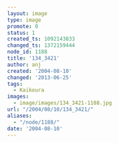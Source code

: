 ```yaml
---
layout: image
type: image
promote: 0
status: 1
created_ts: 1092143833
changed_ts: 1372159444
node_id: 1188
title: '134_3421'
author: anj
created: '2004-08-10'
changed: '2013-06-25'
tags:
  - Kaikoura
images:
  - image/images/134_3421-1188.jpg
url: "/2004/08/10/134_3421/"
aliases:
  - "/node/1188/"
date: '2004-08-10'
---
```


